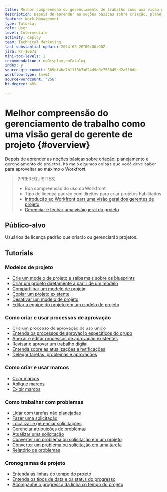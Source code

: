 ```yaml
---
title: Melhor compreensão do gerenciamento de trabalho como uma visão geral do gerente de projeto
description: Depois de aprender as noções básicas sobre criação, planejamento e gerenciamento de projetos, há mais algumas coisas que você deve saber para aproveitar ao máximo o Workfront.
feature: Work Management
type: Tutorial
role: User
level: Intermediate
activity: deploy
team: Technical Marketing
last-substantial-update: 2024-08-26T00:00:00Z
jira: KT-10671
mini-toc-levels: 1
recommendations: noDisplay,noCatalog
index: y
source-git-commit: 609df4be7b1115b7b624d9e8e758845cd2a51bdb
workflow-type: tm+mt
source-wordcount: '256'
ht-degree: 49%

---
```



# Melhor compreensão do gerenciamento de trabalho como uma visão geral do gerente de projeto {#overview}

Depois de aprender as noções básicas sobre criação, planejamento e gerenciamento de projetos, há mais algumas coisas que você deve saber para aproveitar ao máximo o Workfront.

>[!PREREQUISITES]
>
>* Boa compreensão do uso do Workfront
>* Tipo de licença padrão com direitos para criar projetos habilitados
>* [Introdução ao Workfront para uma visão geral dos gerentes de projeto](https://experienceleague.adobe.com/?recommended=Workfront-U-1-2022.1.planners)
>* [Gerenciar e fechar uma visão geral do projeto](https://experienceleague.adobe.com/?recommended=Workfront-U-1-2022.2.planners)


## Público-alvo

Usuários de licença padrão que criarão ou gerenciarão projetos.

## Tutorials

### Modelos de projeto

* [Crie um modelo de projeto e saiba mais sobre os blueprints](create-a-project-template.md)
* [Criar um projeto diretamente a partir de um modelo](create-a-project-directly-from-a-template.md)
* [Compartilhar um modelo de projeto](share-a-project-template.md)
* [Copiar um projeto existente](/help/manage-work/manage-projects/copy-an-existing-project.md)
* [Desativar um modelo de projeto](deactivate-a-project-template.md)
* [Editar a equipe do projeto em um modelo de projeto](edit-the-project-team-in-a-project-template.md)


### Como criar e usar processos de aprovação

* [Crie um processo de aprovação de uso único](create-a-single-use-approval-process.md)
* [Entenda os processos de aprovação específicos do grupo](group-specific-approval-processes.md)
* [Anexar e editar processos de aprovação existentes](attach-and-edit-existing-approval-processes.md)
* [Revisar e aprovar um trabalho digital](review-and-approve-digital-work.md)
* [Entenda sobre as atualizações e notificações](understand-updates-and-notifications.md)
* [Delegar tarefas, problemas e aprovações](delegate-approvals.md)


### Como criar e usar marcos

* [Criar marcos](creating-milestones.md)
* [Aplique marcos](apply-milestones.md)
* [Exibir marcos](view-milestones.md)


### Como trabalhar com problemas

* [Lidar com tarefas não planejadas](handle-unplanned-work.md)
* [Fazer uma solicitação](make-a-request.md)
* [Localizar e gerenciar solicitações](find-requests.md)
* [Gerenciar atribuições de problemas](manage-issue-assignments.md)
* [Atualizar uma solicitação](update-a-request.md)
* [Converter um problema ou solicitação em um projeto](create-a-project-from-a-request.md)
* [Converter um problema ou solicitação em uma tarefa](convert-issues-to-other-work-items.md)
* [Relatório de problemas](report-on-issues.md)


### Cronogramas de projeto

* [Entenda as linhas do tempo do projeto](understand-project-timelines.md)
* [Entenda os tipos de data e os status do progresso](understand-task-dates-and-progress-status.md)
* [Acompanhe o progresso da linha do tempo do projeto](track-work-progress-from-the-project-timeline.md)


